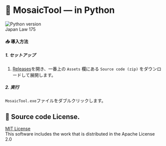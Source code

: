 # 📖 MosaicTool — in Python
![Python version](https://img.shields.io/badge/python-3.9+-important)  
 Japan Law 175  

#### 📥 導入方法  
##### 1. セットアップ  
1. [Releases](https://github.com/umyuu/SaliencyMapDemo/releases)を開き、一番上の `Assets` 欄にある `Source code (zip)` をダウンロードして展開します。  
##### 2. 実行  
`MosaicTool.exe`ファイルをダブルクリックします。  

## 📜 Source code License.  
[MIT License](LICENSE)  
This software includes the work that is distributed in the Apache License 2.0  
